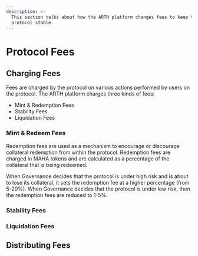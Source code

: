 ```yaml
---
description: >-
  This section talks about how the ARTH platform changes fees to keep the
  protocol stable.
---
```


# Protocol Fees

## Charging Fees

Fees are charged by the protocol on various actions performed by users on the protocol. The ARTH platform charges three kinds of fees:

* Mint & Redemption Fees
* Stability Fees
* Liquidation Fees

### Mint & Redeem Fees

Redemption fees are used as a mechanism to encourage or discourage collateral redemption from within the protocol. Redemption fees are charged in MAHA tokens and are calculated as a percentage of the collateral that is being redeemed.

When Governance decides that the protocol is under high risk and is about to lose its collateral, it sets the redemption fee at a higher percentage (from 5-20%). When Governance decides that the protocol is under low risk, then the redemption fees are reduced to 1-5%.

### Stability Fees

### Liquidation Fees

## Distributing Fees





